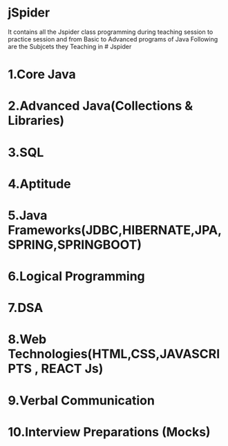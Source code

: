 # jSpider

It contains all the Jspider class programming during teaching session to practice session and from Basic to Advanced programs of Java
Following are the Subjcets they Teaching in # Jspider
# 1.Core Java
# 2.Advanced Java(Collections & Libraries)
# 3.SQL
# 4.Aptitude
# 5.Java Frameworks(JDBC,HIBERNATE,JPA,SPRING,SPRINGBOOT)
# 6.Logical Programming
# 7.DSA
# 8.Web Technologies(HTML,CSS,JAVASCRIPTS , REACT Js)
# 9.Verbal Communication
# 10.Interview Preparations (Mocks)
